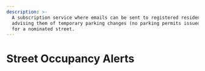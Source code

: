 ```yaml
---
description: >-
  A subscription service where emails can be sent to registered residents
  advising them of temporary parking changes (no parking permits issued  etc)
  for a nominated street.
---
```


# Street Occupancy Alerts

